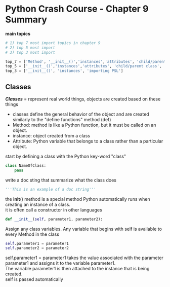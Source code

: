 # Python Crash Course - Chapter 9 Summary

****main topics****

```Python
# 1) top 7 most import topics in chapter 9
# 2) top 5 most import
# 3) top 3 most import

top_7 = ['Method', '__init__()','instances','attributes', 'child/parent class', 'doc string', 'importing PSL']
top_5 = ['__init__()','instances','attributes', 'child/parent class', 'importing PSL']
top_3 = ['__init__()', 'instances', 'importing PSL']
```

## Classes

***Classes*** = represent real world things, objects are created based on these things

- classes define the general behavior of the object and are created similarly to the "define functions" method (def)
- Method: method is like a Python function, but it must be called on an object.
- instance: object created from a class
- Attribute: Python variable that belongs to a class rather than a particular object.

start by defining a class with the Python key-word "class"

```Python
class NameOfClass:
    pass
```

write a doc sting that summarize what the class does

```Python
'''This is an example of a doc string'''
```

the __init__() method is a special method Python automatically runs when creating an instance of a class.  
it is often call a constructor in other languages

```Python
def __init__(self, parameter1, parameter2):
```

Assign any class variables.  Any variable that begins with self is available to every Method in the class

```Python
self.parameter1 = parameter1
self.parameter2 = parameter2
```

self.parameter1 = parameter1 takes the value associated with the parameter parameter1 and assigns it to the variable parameter1.  
The variable parameter1 is then attached to the instance that is being created.  
self is passed automatically
